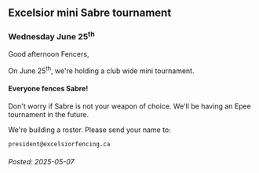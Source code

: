 
## Excelsior mini Sabre tournament

### Wednesday June 25<sup>th</sup>

Good afternoon Fencers,

On June 25<sup>th</sup>, we're holding a club wide mini tournament.

#### Everyone fences Sabre!

Don't worry if Sabre is not your weapon of choice. We'll be having an Epee tournament in the future. 

We're building a roster. Please send your name to:

```text
president@excelsiorfencing.ca
```

###### Posted: 2025-05-07
